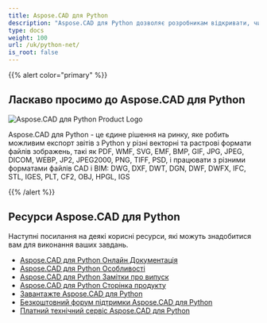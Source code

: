```yaml
---
title: Aspose.CAD для Python
description: "Aspose.CAD для Python дозволяє розробникам відкривати, читати та обробляти формати файлів AutoCAD DWG, DXF, DWT та інші формати CAD і BIM, такі як: DGN, DWF, DWFX, IFC, STL, IGES, PLT, CF2, OBJ, HPGL, IGS."
type: docs
weight: 100
url: /uk/python-net/
is_root: false
---
```


{{% alert color="primary" %}}

## **Ласкаво просимо до Aspose.CAD для Python**

![Aspose.CAD для Python Product Logo](/cad/_assets/home_4.png)

Aspose.CAD для Python - це єдине рішення на ринку, яке робить можливим експорт звітів з Python у різні векторні та растрові формати файлів зображень, такі як PDF, WMF, SVG, EMF, BMP, GIF, JPG, JPEG, DICOM, WEBP, JP2, JPEG2000, PNG, TIFF, PSD, і працювати з різними форматами файлів CAD і BIM: DWG, DXF, DWT, DGN, DWF, DWFX, IFC, STL, IGES, PLT, CF2, OBJ, HPGL, IGS

{{% /alert %}}

## **Ресурси Aspose.CAD для Python**

Наступні посилання на деякі корисні ресурси, які можуть знадобитися вам для виконання ваших завдань.

- [Aspose.CAD для Python Онлайн Документація](/uk/cad/python-net/)
- [Aspose.CAD для Python Особливості](/uk/cad/python-net/features-overview/)
- [Aspose.CAD для Python Замітки про випуск](https://releases.aspose.com/cad/python-net/release-notes/)
- [Aspose.CAD для Python Сторінка продукту](https://products.aspose.com/cad/python-net/)
- [Завантажте Aspose.CAD для Python](https://downloads.aspose.com/cad/python-net)
- [Безкоштовний форум підтримки Aspose.CAD для Python](https://forum.aspose.com/c/cad/19)
- [Платний технічний сервіс Aspose.CAD для Python](https://helpdesk.aspose.com/)
